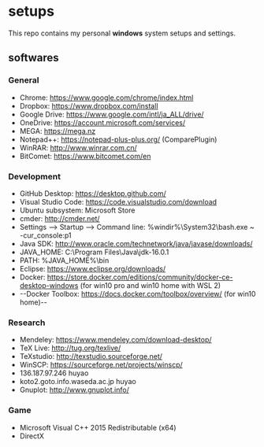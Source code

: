 # setups
This repo contains my personal **windows** system setups and settings. 
## softwares
### General
* Chrome: https://www.google.com/chrome/index.html
* Dropbox: https://www.dropbox.com/install
* Google Drive: https://www.google.com/intl/ja_ALL/drive/
* OneDrive: https://account.microsoft.com/services/
* MEGA: https://mega.nz
* Notepad++: https://notepad-plus-plus.org/ (ComparePlugin)
* WinRAR: http://www.winrar.com.cn/
* BitComet: https://www.bitcomet.com/en
### Development
* GitHub Desktop: https://desktop.github.com/
* Visual Studio Code: https://code.visualstudio.com/download 
* Ubuntu subsystem: Microsoft Store
* cmder: http://cmder.net/
* Settings --> Startup --> Command line: %windir%\System32\bash.exe ~ -cur_console:p1
* Java SDK: http://www.oracle.com/technetwork/java/javase/downloads/
* JAVA_HOME: C:\Program Files\Java\jdk-16.0.1
* PATH: %JAVA_HOME%\bin
* Eclipse: https://www.eclipse.org/downloads/
* Docker: https://store.docker.com/editions/community/docker-ce-desktop-windows (for win10 pro and win10 home with WSL 2)
* --Docker Toolbox: https://docs.docker.com/toolbox/overview/ (for win10 home)--
### Research
* Mendeley: https://www.mendeley.com/download-desktop/
* TeX Live: http://tug.org/texlive/
* TeXstudio: http://texstudio.sourceforge.net/
* WinSCP: https://sourceforge.net/projects/winscp/
* 136.187.97.246 huyao
* koto2.goto.info.waseda.ac.jp huyao
* Gnuplot: http://www.gnuplot.info/
### Game
* Microsoft Visual C++ 2015 Redistributable (x64)
* DirectX
